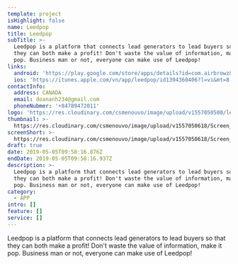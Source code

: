```yaml
---
template: project
isHighlight: false
name: Leedpop
title: Leedpop
subTitle: >-
  Leedpop is a platform that connects lead generators to lead buyers so that
  they can both make a profit! Don't waste the value of information, make it
  pop. Business man or not, everyone can make use of Leedpop!
links:
  android: 'https://play.google.com/store/apps/details?id=com.airbrowz&hl=en'
  ios: 'https://itunes.apple.com/vn/app/leedpop/id1394360406?l=vi&mt=8'
contactInfo:
  address: CANADA
  email: doananh234@gmail.com
  phoneNubmer: '+84789472011'
logo: 'https://res.cloudinary.com/csmenouvo/image/upload/v1557050500/leedpoplogo.jpg'
thumbnail: >-
  https://res.cloudinary.com/csmenouvo/image/upload/v1557050618/Screen_Shot_2019-05-05_at_5.03.17_PM.png
screenShort: >-
  https://res.cloudinary.com/csmenouvo/image/upload/v1557050618/Screen_Shot_2019-05-05_at_5.03.17_PM.png
draft: true
date: 2019-05-05T09:58:16.876Z
endDate: 2019-05-05T09:58:16.937Z
description: >-
  Leedpop is a platform that connects lead generators to lead buyers so that
  they can both make a profit! Don't waste the value of information, make it
  pop. Business man or not, everyone can make use of Leedpop!
category:
  - APP
intro: []
feature: []
service: []
---
```

Leedpop is a platform that connects lead generators to lead buyers so that they can both make a profit! Don't waste the value of information, make it pop. Business man or not, everyone can make use of Leedpop!
